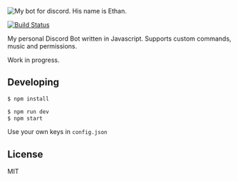 ![My bot for discord. His name is Ethan.](https://camo.githubusercontent.com/17918ff7a0290f250fee52bc044ba7795445975e/687474703a2f2f692e696d6775722e636f6d2f514b316b717a322e706e67)

[![Build Status](https://snap-ci.com/Razr9/ethan-discord/branch/master/build_image)](https://snap-ci.com/Razr9/ethan-discord/branch/master)

My personal Discord Bot written in Javascript. Supports custom commands, music and permissions.

Work in progress.



## Developing

```bash
$ npm install
```

```bash
$ npm run dev
$ npm start
```

Use your own keys in ``config.json``

## License
MIT
